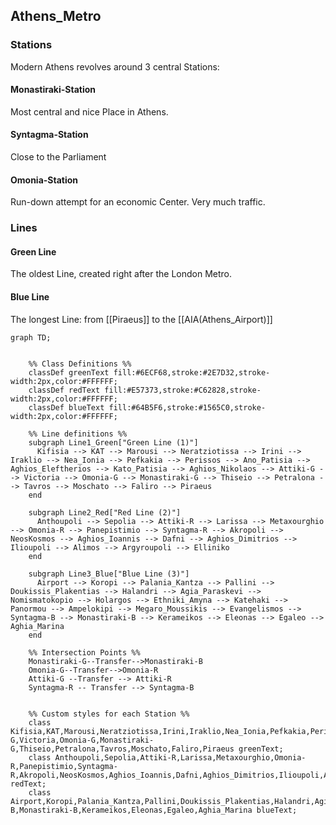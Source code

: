 ## Athens_Metro

### Stations 

Modern Athens revolves around 3 central Stations: 
#### Monastiraki-Station  

Most central and nice Place in Athens. 
#### Syntagma-Station 

Close to the Parliament 

#### Omonia-Station 

Run-down attempt for an economic Center. Very much traffic. 


### Lines 

#### Green Line 

The oldest Line, created right after the London Metro. 

#### Blue Line 

The longest Line: from [[Piraeus]] to the [[AIA(Athens_Airport)]] 


```mermaid
graph TD;


    %% Class Definitions %%
    classDef greenText fill:#6ECF68,stroke:#2E7D32,stroke-width:2px,color:#FFFFFF;
    classDef redText fill:#E57373,stroke:#C62828,stroke-width:2px,color:#FFFFFF;
    classDef blueText fill:#64B5F6,stroke:#1565C0,stroke-width:2px,color:#FFFFFF;

    %% Line definitions %%
    subgraph Line1_Green["Green Line (1)"]
      Kifisia --> KAT --> Marousi --> Neratziotissa --> Irini --> Iraklio --> Nea_Ionia --> Pefkakia --> Perissos --> Ano_Patisia --> Aghios_Eleftherios --> Kato_Patisia --> Aghios_Nikolaos --> Attiki-G --> Victoria --> Omonia-G --> Monastiraki-G --> Thiseio --> Petralona --> Tavros --> Moschato --> Faliro --> Piraeus 
    end
    
    subgraph Line2_Red["Red Line (2)"]
      Anthoupoli --> Sepolia --> Attiki-R --> Larissa --> Metaxourghio --> Omonia-R --> Panepistimio --> Syntagma-R --> Akropoli --> NeosKosmos --> Aghios_Ioannis --> Dafni --> Aghios_Dimitrios --> Ilioupoli --> Alimos --> Argyroupoli --> Elliniko 
    end
    
    subgraph Line3_Blue["Blue Line (3)"]
      Airport --> Koropi --> Palania_Kantza --> Pallini --> Doukissis_Plakentias --> Halandri --> Agia_Paraskevi --> Nomismatokopio --> Holargos --> Ethniki_Amyna --> Katehaki --> Panormou --> Ampelokipi --> Megaro_Moussikis --> Evangelismos --> Syntagma-B --> Monastiraki-B --> Kerameikos --> Eleonas --> Egaleo --> Aghia_Marina
    end
    
    %% Intersection Points %%
    Monastiraki-G--Transfer-->Monastiraki-B
    Omonia-G--Transfer-->Omonia-R
    Attiki-G --Transfer --> Attiki-R
    Syntagma-R -- Transfer --> Syntagma-B 


    %% Custom styles for each Station %%
    class Kifisia,KAT,Marousi,Neratziotissa,Irini,Iraklio,Nea_Ionia,Pefkakia,Perissos,Ano_Patisia,Aghios_Eleftherios,Kato_Patisia,Aghios_Nikolaos,Attiki-G,Victoria,Omonia-G,Monastiraki-G,Thiseio,Petralona,Tavros,Moschato,Faliro,Piraeus greenText;
    class Anthoupoli,Sepolia,Attiki-R,Larissa,Metaxourghio,Omonia-R,Panepistimio,Syntagma-R,Akropoli,NeosKosmos,Aghios_Ioannis,Dafni,Aghios_Dimitrios,Ilioupoli,Alimos,Argyroupoli,Elliniko redText;
    class Airport,Koropi,Palania_Kantza,Pallini,Doukissis_Plakentias,Halandri,Agia_Paraskevi,Nomismatokopio,Holargos,Ethniki_Amyna,Katehaki,Panormou,Ampelokipi,Megaro_Moussikis,Evangelismos,Syntagma-B,Monastiraki-B,Kerameikos,Eleonas,Egaleo,Aghia_Marina blueText;

```


